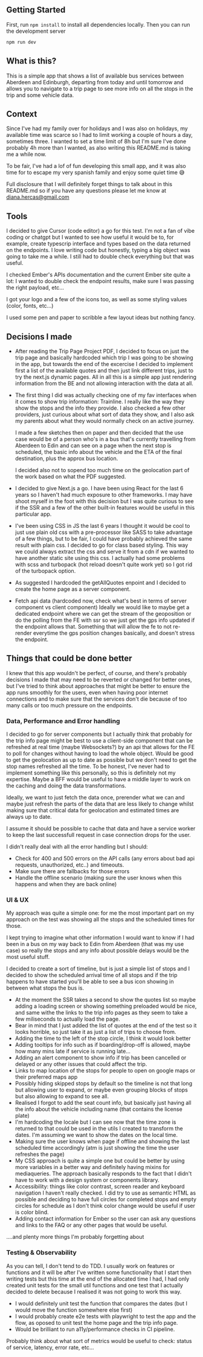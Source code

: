 ## Getting Started

First, run `npm install` to install all dependencies locally.
Then you can run the development server

```bash
npm run dev
```

## What is this?

This is a simple app that shows a list of available bus services between Aberdeen and Edinburgh, departing from today and until tomorrow and allows you to navigate to a trip page to see more info on all the stops in the trip and some vehicle data.

## Context

Since I've had my family over for holidays and I was also on holidays, my available time was scarce so I had to limit working a couple of hours a day, sometimes three.
I wanted to set a time limit of 8h but I'm sure I've done probably 4h more than I wanted, as also writing this README.md is taking me a while now.

To be fair, I've had a lof of fun developing this small app, and it was also time for to escape my very spanish family and enjoy some quiet time 😅

Full disclosure that I will definitely forget things to talk about in this README.md so if you have any questions please let me know at diana.hercas@gmail.com

## Tools

I decided to give Cursor (code editor) a go for this test. I'm not a fan of vibe coding or chatgpt but I wanted to see how useful it would be to, for example, create typescrip interface and types based on the data returned on the endpoints. I love writing code but honestly, typing a big object was going to take me a while. I still had to double check everything but that was useful.

I checked Ember's APIs documentation and the current Ember site quite a lot: I wanted to double check the endpoint results, make sure I was passing the right payload, etc...

I got your logo and a few of the icons too, as well as some styling values (color, fonts, etc...)

I used some pen and paper to scribble a few layout ideas but nothing fancy.

## Decisions I made

- After reading the Trip Page Project PDF, I decided to focus on just the trip page and basically hardcoded which trip I was going to be showing in the app, but towards the end of the excercise I decided to implement first a list of the available quotes and then just link different trips, just to try the next.js dynamic pages.
  All in all this is a simple app just rendering information from the BE and not allowing interaction with the data at all.

- The first thing I did was actually checking one of my fav interfaces when it comes to show trip information: Trainline. I really like the way they show the stops and the info they provide. I also checked a few other providers, just curious about what sort of data they show, and I also ask my parents about what they would normally check on an active journey.

  I made a few sketches then on paper and then decided that the use case would be of a person who's in a bus that's currently travelling from Aberdeen to Edin and can see on a page when the next stop is scheduled, the basic info about the vehicle and the ETA of the final destination, plus the approx bus location.

  I decided also not to sopend too much time on the geolocation part of the work based on what the PDF suggested.

- I decided to give Next.js a go. I have been using React for the last 6 years so I haven't had much exposure to other frameworks. I may have shoot myself in the foot with this decision but I was quite curious to see if the SSR and a few of the other built-in features would be useful in this particular app.

- I've been using CSS in JS the last 6 years I thought it would be cool to just use plain old css with a pre-processor like SASS to take advantage of a few things, but to be fair, I could have probably achieved the same result with plain css. I decided to go for class based styling. This way we could always extract the css and serve it from a cdn if we wanted to have another static site using this css. I actually had some problems with scss and turbopack (hot reload doesn't quite work yet) so I got rid of the turbopack option.

- As suggested I hardcoded the getAllQuotes enpoint and I decided to create the home page as a server component.

- Fetch api data (hardcoded now, check what's best in terms of server component vs client component) Ideally we would like to maybe get a dedicated endpoint where we can get the stream of the geoposition or do the polling from the FE with ssr so we just get the gps info updated if the endpoint allows that. Something that will allow the fe to not re-render everytime the gps position changes basically, and doesn't stress the endpoint.

## Things that could be done better

I knew that this app wouldn't be perfect, of course, and there's probably decisions I made that may need to be reverted or changed for better ones, but I've tried to think about approaches that might be better to ensure the app runs smoothly for the users, even when having poor internet connections and to make sure that the services don't die because of too many calls or too much pressure on the endpoints.

### Data, Performance and Error handling

I decided to go for server components but I actually think that probably for the trip info page might be best to use a client-side component that can be refreshed at real time (maybe Websockets?) by an api that allows for the FE to poll for changes without having to load the whole object. Would be good to get the geolocation as up to date as possible but we don't need to get the stop names refreshed all the time. To be honest, I've never had to implement something like this personally, so this is definitely not my expertise. Maybe a BFF would be useful to have a middle layer to work on the caching and doing the data transformations.

Ideally, we want to just fetch the data once, prerender what we can and maybe just refresh the parts of the data that are less likely to change whilst making sure that critical data for geolocation and estimated times are always up to date.

I assume it should be possible to cache that data and have a service worker to keep the last successfull request in case connection drops for the user.

I didn't really deal with all the error handling but I should:

- Check for 400 and 500 errors on the API calls (any errors about bad api requests, unauthorized, etc..) and timeouts.
- Make sure there are fallbacks for those errors
- Handle the offline scenario (making sure the user knows when this happens and when they are back online)

### UI & UX

My approach was quite a simple one: for me the most important part on my approach on the test was showing all the stops and the scheduled times for those.

I kept trying to imagine what other information I would want to know if I had been in a bus on my way back to Edin from Aberdeen (that was my use case) so really the stops and any info about possible delays would be the most useful stuff.

I decided to create a sort of timeline, but is just a simple list of stops and I decided to show the scheduled arrival time of all stops and if the trip happens to have started you'll be able to see a bus icon showing in between what stops the bus is.

- At the moment the SSR takes a second to show the quotes list so maybe adding a loading screen or showing something preloaded would be nice, and same withe the links to the trip info pages as they seem to take a few miliseconds to actually load the page.
- Bear in mind that I just added the list of quotes at the end of the test so it looks horrible, so just take it as just a list of trips to choose from.
- Adding the time to the left of the stop circle, I think it would look better
- Adding tooltips for info such as if boarding/drop-off is allowed, maybe how many mins late if service is running late...
- Adding an alert component to show info if trip has been cancelled or delayed or any other issues that could affect the trip.
- Links to map location of the stops for people to open on google maps or their preferred maps app
- Possibly hiding skipped stops by default so the timeline is not that long but allowing user to expand, or maybe even grouping blocks of stops but also allowing to expand to see all.
- Realised I forgot to add the seat count info, but basically just having all the info about the vehicle including name (that contains the license plate)
- I'm hardcoding the locale but I can see now that the time zone is returned to that could be used in the utils I created to transform the dates. I'm assuming we want to show the dates on the local time.
- Making sure the user knows when page if offline and showing the last scheduled time accordingly (atm is just showing the time the user refreshes the page)
- My CSS approach is quite a simple one but could be better by using more variables in a better way and definitely having mixins for mediaqueries. The approach basically responds to the fact that I didn't have to work with a design system or components library.
- Accessibility: things like color contrast, screen reader and keyboard navigation I haven't really checked. I did try to use as semantic HTML as possible and deciding to have full circles for completed stops and empty circles for schedule as I don't think color change would be useful if user is color blind.
- Adding contact information for Ember so the user can ask any questions and links to the FAQ or any other pages that would be useful.

....and plenty more things I'm probably forgetting about

### Testing & Observability

As you can tell, I don't tend to do TDD. I usually work on features or functions and it will be after I've written some functionality that I start then writing tests but this time at the end of the allocated time I had, I had only created unit tests for the small util functions and one test that I actually decided to delete because I realised it was not going to work this way.

- I would definitely unit test the function that compares the dates (but I would move the function somewhere else first)
- I would probably create e2e tests with playwright to test the app and the flow, as oposed to unit test the home page and the trip info page.
- Would be brilliant to run a11y/performance checks in CI pipeline.

Probably think about what sort of metrics would be useful to check: status of service, latency, error rate, etc...
